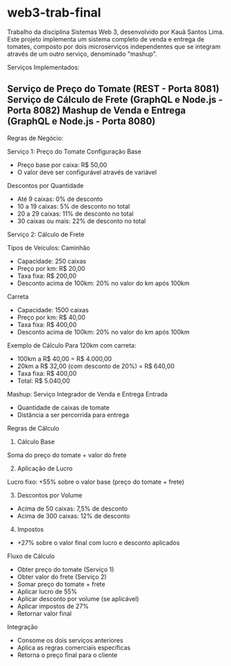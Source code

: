 # web3-trab-final
Trabalho da disciplina Sistemas Web 3, desenvolvido por Kauã Santos Lima.
Este projeto implementa um sistema completo de venda e entrega de tomates, composto por dois microserviços independentes que se integram através de um outro serviço, denominado "mashup".


Serviços Implementados:

Serviço de Preço do Tomate (REST - Porta 8081)
Serviço de Cálculo de Frete (GraphQL e Node.js - Porta 8082)
Mashup de Venda e Entrega (GraphQL e Node.js - Porta 8080)
-----------------------------------------------------------------
Regras de Negócio:

Serviço 1: Preço do Tomate
Configuração Base

- Preço base por caixa: R$ 50,00
- O valor deve ser configurável através de variável

Descontos por Quantidade

- Até 9 caixas: 0% de desconto
- 10 a 19 caixas: 5% de desconto no total
- 20 a 29 caixas: 11% de desconto no total
- 30 caixas ou mais: 22% de desconto no total

Serviço 2: Cálculo de Frete

Tipos de Veículos:
Caminhão
- Capacidade: 250 caixas
- Preço por km: R$ 20,00
- Taxa fixa: R$ 200,00
- Desconto acima de 100km: 20% no valor do km após 100km

Carreta
- Capacidade: 1500 caixas
- Preço por km: R$ 40,00
- Taxa fixa: R$ 400,00
- Desconto acima de 100km: 20% no valor do km após 100km

Exemplo de Cálculo
Para 120km com carreta:

- 100km a R$ 40,00 = R$ 4.000,00
- 20km a R$ 32,00 (com desconto de 20%) = R$ 640,00
- Taxa fixa: R$ 400,00
- Total: R$ 5.040,00

Mashup: Serviço Integrador de Venda e Entrega
Entrada

- Quantidade de caixas de tomate
- Distância a ser percorrida para entrega

Regras de Cálculo
1. Cálculo Base

Soma do preço do tomate + valor do frete

2. Aplicação de Lucro

Lucro fixo: +55% sobre o valor base (preço do tomate + frete)

3. Descontos por Volume

- Acima de 50 caixas: 7,5% de desconto
- Acima de 300 caixas: 12% de desconto

4. Impostos

- +27% sobre o valor final com lucro e desconto aplicados

Fluxo de Cálculo

- Obter preço do tomate (Serviço 1)
- Obter valor do frete (Serviço 2)
- Somar preço do tomate + frete
- Aplicar lucro de 55%
- Aplicar desconto por volume (se aplicável)
- Aplicar impostos de 27%
- Retornar valor final

Integração

- Consome os dois serviços anteriores
- Aplica as regras comerciais específicas
- Retorna o preço final para o cliente

